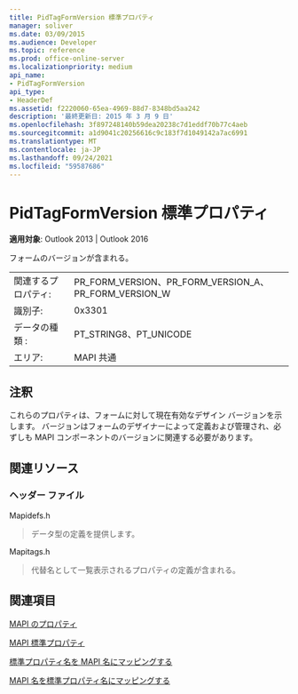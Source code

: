 ```yaml
---
title: PidTagFormVersion 標準プロパティ
manager: soliver
ms.date: 03/09/2015
ms.audience: Developer
ms.topic: reference
ms.prod: office-online-server
ms.localizationpriority: medium
api_name:
- PidTagFormVersion
api_type:
- HeaderDef
ms.assetid: f2220060-65ea-4969-88d7-8348bd5aa242
description: '最終更新日: 2015 年 3 月 9 日'
ms.openlocfilehash: 3f897248140b59dea20238c7d1eddf70b77c4aeb
ms.sourcegitcommit: a1d9041c20256616c9c183f7d1049142a7ac6991
ms.translationtype: MT
ms.contentlocale: ja-JP
ms.lasthandoff: 09/24/2021
ms.locfileid: "59587686"
---
```

# <a name="pidtagformversion-canonical-property"></a>PidTagFormVersion 標準プロパティ

  
  
**適用対象**: Outlook 2013 | Outlook 2016 
  
フォームのバージョンが含まれる。 
  
|||
|:-----|:-----|
|関連するプロパティ:  <br/> |PR_FORM_VERSION、PR_FORM_VERSION_A、PR_FORM_VERSION_W  <br/> |
|識別子:  <br/> |0x3301  <br/> |
|データの種類 :   <br/> |PT_STRING8、PT_UNICODE  <br/> |
|エリア:  <br/> |MAPI 共通  <br/> |
   
## <a name="remarks"></a>注釈

これらのプロパティは、フォームに対して現在有効なデザイン バージョンを示します。 バージョンはフォームのデザイナーによって定義および管理され、必ずしも MAPI コンポーネントのバージョンに関連する必要があります。 
  
## <a name="related-resources"></a>関連リソース

### <a name="header-files"></a>ヘッダー ファイル

Mapidefs.h
  
> データ型の定義を提供します。
    
Mapitags.h
  
> 代替名として一覧表示されるプロパティの定義が含まれる。
    
## <a name="see-also"></a>関連項目



[MAPI のプロパティ](mapi-properties.md)
  
[MAPI 標準プロパティ](mapi-canonical-properties.md)
  
[標準プロパティ名を MAPI 名にマッピングする](mapping-canonical-property-names-to-mapi-names.md)
  
[MAPI 名を標準プロパティ名にマッピングする](mapping-mapi-names-to-canonical-property-names.md)

